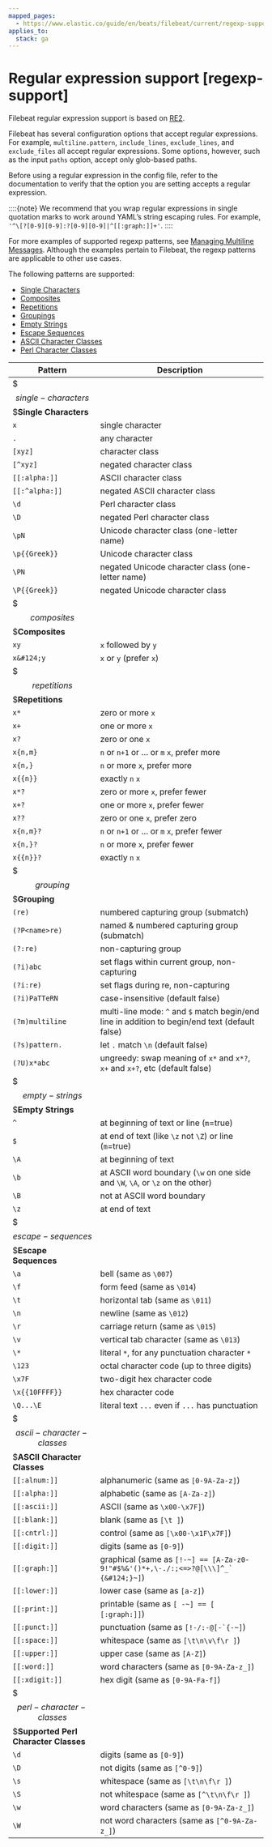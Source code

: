 ```yaml
---
mapped_pages:
  - https://www.elastic.co/guide/en/beats/filebeat/current/regexp-support.html
applies_to:
  stack: ga
---
```


# Regular expression support [regexp-support]

Filebeat regular expression support is based on [RE2](https://godoc.org/regexp/syntax).

Filebeat has several configuration options that accept regular expressions. For example, `multiline.pattern`, `include_lines`, `exclude_lines`, and `exclude_files` all accept regular expressions. Some options, however, such as the input `paths` option, accept only glob-based paths.

Before using a regular expression in the config file, refer to the documentation to verify that the option you are setting accepts a regular expression.

::::{note}
We recommend that you wrap regular expressions in single quotation marks to work around YAML’s string escaping rules. For example, `'^\[?[0-9][0-9]:?[0-9][0-9]|^[[:graph:]]+'`.
::::


For more examples of supported regexp patterns, see [Managing Multiline Messages](/reference/filebeat/multiline-examples.md). Although the examples pertain to Filebeat, the regexp patterns are applicable to other use cases.

The following patterns are supported:

* [Single Characters](#single-characters)
* [Composites](#composites)
* [Repetitions](#repetitions)
* [Groupings](#grouping)
* [Empty Strings](#empty-strings)
* [Escape Sequences](#escape-sequences)
* [ASCII Character Classes](#ascii-character-classes)
* [Perl Character Classes](#perl-character-classes)

| Pattern | Description |
| --- | --- |
| $$$single-characters$$$**Single Characters** |  |
| `x` | single character |
| `.` | any character |
| `[xyz]` | character class |
| `[^xyz]` | negated character class |
| `[[:alpha:]]` | ASCII character class |
| `[[:^alpha:]]` | negated ASCII character class |
| `\d` | Perl character class |
| `\D` | negated Perl character class |
| `\pN` | Unicode character class (one-letter name) |
| `\p{{Greek}}` | Unicode character class |
| `\PN` | negated Unicode character class (one-letter name) |
| `\P{{Greek}}` | negated Unicode character class |
| $$$composites$$$**Composites** |  |
| `xy` | `x` followed by `y` |
| `x&#124;y` | `x` or `y` (prefer `x`) |
| $$$repetitions$$$**Repetitions** |  |
| `x*` | zero or more `x` |
| `x+` | one or more `x` |
| `x?` | zero or one `x` |
| `x{n,m}` | `n` or `n+1` or … or `m` `x`, prefer more |
| `x{n,}` | `n` or more `x`, prefer more |
| `x{{n}}` | exactly `n` `x` |
| `x*?` | zero or more `x`, prefer fewer |
| `x+?` | one or more `x`, prefer fewer |
| `x??` | zero or one `x`, prefer zero |
| `x{n,m}?` | `n` or `n+1` or … or `m` `x`, prefer fewer |
| `x{n,}?` | `n` or more `x`, prefer fewer |
| `x{{n}}?` | exactly `n` `x` |
| $$$grouping$$$**Grouping** |  |
| `(re)` | numbered capturing group (submatch) |
| `(?P<name>re)` | named & numbered capturing group (submatch) |
| `(?:re)` | non-capturing group |
| `(?i)abc` | set flags within current group, non-capturing |
| `(?i:re)` | set flags during re, non-capturing |
| `(?i)PaTTeRN` | case-insensitive (default false) |
| `(?m)multiline` | multi-line mode: `^` and `$` match begin/end line in addition to begin/end text (default false) |
| `(?s)pattern.` | let `.` match `\n` (default false) |
| `(?U)x*abc` | ungreedy: swap meaning of `x*` and `x*?`, `x+` and `x+?`, etc (default false) |
| $$$empty-strings$$$**Empty Strings** |  |
| `^` | at beginning of text or line (`m`=true) |
| `$` | at end of text (like `\z` not `\Z`) or line (`m`=true) |
| `\A` | at beginning of text |
| `\b` | at ASCII word boundary (`\w` on one side and `\W`, `\A`, or `\z` on the other) |
| `\B` | not at ASCII word boundary |
| `\z` | at end of text |
| $$$escape-sequences$$$**Escape Sequences** |  |
| `\a` | bell (same as `\007`) |
| `\f` | form feed (same as `\014`) |
| `\t` | horizontal tab (same as `\011`) |
| `\n` | newline (same as `\012`) |
| `\r` | carriage return (same as `\015`) |
| `\v` | vertical tab character (same as `\013`) |
| `\*` | literal `*`, for any punctuation character `*` |
| `\123` | octal character code (up to three digits) |
| `\x7F` | two-digit hex character code |
| `\x{{10FFFF}}` | hex character code |
| `\Q...\E` | literal text `...` even if `...` has punctuation |
| $$$ascii-character-classes$$$**ASCII Character Classes** |  |
| `[[:alnum:]]` | alphanumeric (same as `[0-9A-Za-z]`) |
| `[[:alpha:]]` | alphabetic (same as `[A-Za-z]`) |
| `[[:ascii:]]` | ASCII (same as `\x00-\x7F]`) |
| `[[:blank:]]` | blank (same as `[\t ]`) |
| `[[:cntrl:]]` | control (same as `[\x00-\x1F\x7F]`) |
| `[[:digit:]]` | digits (same as `[0-9]`) |
| `[[:graph:]]` | graphical (same as ```[!-~] == [A-Za-z0-9!"#$%&'()*+,\-./:;<=>?@[\\\]^_` ``` ```{&#124;}~]```) |
| `[[:lower:]]` | lower case (same as `[a-z]`) |
| `[[:print:]]` | printable (same as `[ -~] == [ [:graph:]]`) |
| `[[:punct:]]` | punctuation (same as ```[!-/:-@[-`{-~]```) |
| `[[:space:]]` | whitespace (same as `[\t\n\v\f\r ]`) |
| `[[:upper:]]` | upper case (same as `[A-Z]`) |
| `[[:word:]]` | word characters (same as `[0-9A-Za-z_]`) |
| `[[:xdigit:]]` | hex digit (same as `[0-9A-Fa-f]`) |
| $$$perl-character-classes$$$**Supported Perl Character Classes** |  |
| `\d` | digits (same as `[0-9]`) |
| `\D` | not digits (same as `[^0-9]`) |
| `\s` | whitespace (same as `[\t\n\f\r ]`) |
| `\S` | not whitespace (same as `[^\t\n\f\r ]`) |
| `\w` | word characters (same as `[0-9A-Za-z_]`) |
| `\W` | not word characters (same as `[^0-9A-Za-z_]`) |
